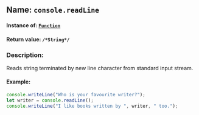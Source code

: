 ## Name: `console.readLine`

#### Instance of: [`Function`](Function.md)

#### Return value: `/*String*/`

### Description:

Reads string terminated by new line character 
from standard input stream.

#### Example:

```js
console.writeLine("Who is your favourite writer?");
let writer = console.readLine();
console.writeLine("I like books written by ", writer, " too.");
```


